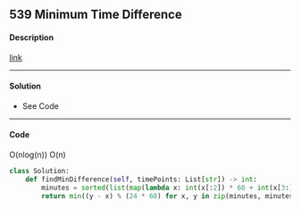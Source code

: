 ## 539 Minimum Time Difference

#### Description

[link](https://leetcode.com/problems/longest-uncommon-subsequence-ii/)

---

#### Solution

- See Code

---

#### Code

O(nlog(n)) O(n)

```python
class Solution:
    def findMinDifference(self, timePoints: List[str]) -> int:
        minutes = sorted(list(map(lambda x: int(x[:2]) * 60 + int(x[3:]), timePoints)))
        return min((y - x) % (24 * 60) for x, y in zip(minutes, minutes[1:] + minutes[:1]))
```